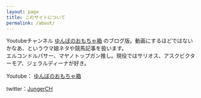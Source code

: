 ```yaml
---
layout: page
title: このサイトについて
permalink: /about/
---
```


Youtubeチャンネル [ゆんぼのおもちゃ箱](https://www.youtube.com/channel/UCIXIn5jsS5wFsvuAbNxjrgA) のブログ版。動画にするほどではないかなあ、というウマ娘ネタや競馬記事を扱います。  
エルコンドルパサー、マヤノトップガン推し。現役ではサリオス、アスクビクターモア、ジェラルディーナが好き。

Youtube： [ゆんぼのおもちゃ箱](https://www.youtube.com/channel/UCIXIn5jsS5wFsvuAbNxjrgA)

twitter：[JungerCH](https://twitter.com/JungerCH)
